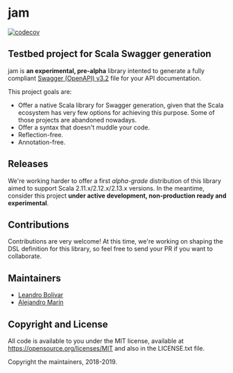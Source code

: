 # jam

[![codecov](https://codecov.io/gh/leandrob13/jam/branch/master/graph/badge.svg)](https://codecov.io/gh/leandrob13/jam)

## Testbed project for Scala Swagger generation

jam is **an experimental, pre-alpha** library intented to generate a fully compliant [Swagger (OpenAPI) v3.2](https://swagger.io/specification/) file for your API documentation.

This project goals are:

- Offer a native Scala library for Swagger generation, given that the Scala ecosystem has very few options for achieving this purpose. Some of those projects are abandoned nowadays.
- Offer a syntax that doesn't muddle your code.
- Reflection-free. 
- Annotation-free.

## Releases

We're working harder to offer a first _alpha-grade_ distribution of this library aimed to support Scala 2.11.x/2.12.x/2.13.x versions. In the meantime, consider this project **under active development, non-production ready and experimental**.

## Contributions

Contributions are very welcome! At this time, we're working on shaping the DSL definition for this library, so feel free to send your PR if you want to collaborate.

## Maintainers

- [Leandro Bolívar](https://github.com/leandrob13)
- [Alejandro Marín](https://github.com/AlejandroME)

## Copyright and License

All code is available to you under the MIT license, available at https://opensource.org/licenses/MIT and also in the LICENSE.txt file. 

Copyright the maintainers, 2018-2019.
